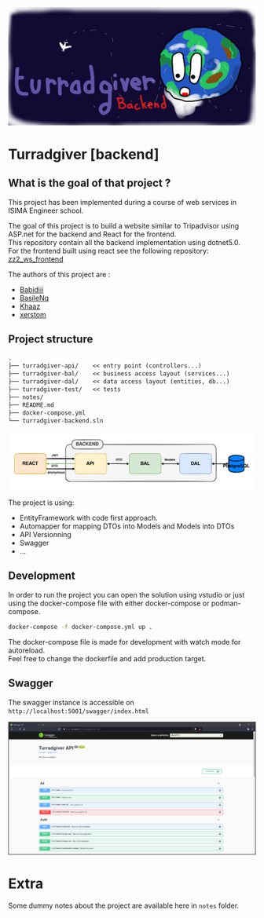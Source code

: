 <p align="center">
<img src="images/turradgiver-backend.png" alt="Turradgiver backend logo" title="logo" />
</p>

# Turradgiver [backend]

## What is the goal of that project ?

This project has been implemented during a course of web services in ISIMA Engineer school.  

The goal of this project is to build a website similar to Tripadvisor using ASP.net for the backend and React for the frontend.  
This repository contain all the backend implementation using dotnet5.0.  
For the frontend built using react see the following repository: [zz2_ws_frontend](https://github.com/easy-ma/zz2_ws_frontend)  

The authors of this project are :

- [Babidiii](https://github.com/Babidiii)
- [BasileNq](https://github.com/BasileNq)
- [Khaaz](https://github.com/Khaaz)
- [xerstom](https://github.com/xerstom)

## Project structure

```
.
├── turradgiver-api/    << entry point (controllers...)
├── turradgiver-bal/    << business access layout (services...)
├── turradgiver-dal/    << data access layout (entities, db...)
├── turradgiver-test/   << tests 
├── notes/
├── README.md
├── docker-compose.yml  
└── turradgiver-backend.sln 
```

<p align="center">
<img src="images/project-structure.png" alt="project structure img" title="structure" />
</p>

The project is using: 

- EntityFramework with code first approach.  
- Automapper for mapping DTOs into Models and Models into DTOs
- API Versionning
- Swagger
- ...

## Development 

In order to run the project you can open the solution using vstudio or just using the docker-compose file with either docker-compose or podman-compose.

```sh
docker-compose -f docker-compose.yml up .
```

The docker-compose file is made for development with watch mode for autoreload.  
Feel free to change the dockerfile and add production target.

## Swagger

The swagger instance is accessible on `http://localhost:5001/swagger/index.html`

![Swagger](./images/swagger.png)

# Extra

Some dummy notes about the project are available here in `notes` folder.




